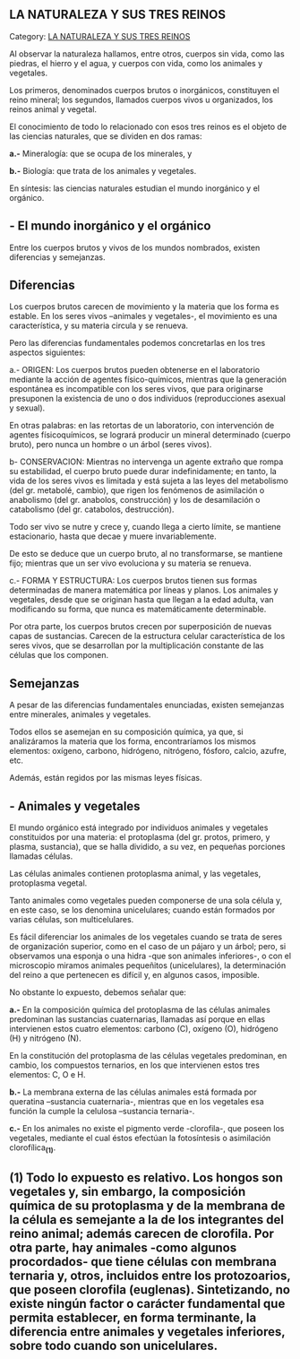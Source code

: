 ## LA NATURALEZA Y SUS TRES REINOS

Category: [LA NATURALEZA Y SUS TRES REINOS](http://descubrircorrientes.com.ar/2012/index.php/2610-geografia/7-zoogeografia/la-naturaleza-y-sus-tres-reinos)

Al observar la naturaleza hallamos, entre otros, cuerpos sin vida, como las piedras, el hierro y el agua, y cuerpos con vida, como los animales y vegetales.

Los primeros, denominados cuerpos brutos o inorgánicos, constituyen el reino mineral; los segundos, llamados cuerpos vivos u organizados, los reinos animal y vegetal.

El conocimiento de todo lo relacionado con esos tres reinos es el objeto de las ciencias naturales, que se dividen en dos ramas:

**a.-** Mineralogía: que se ocupa de los minerales, y

**b.-** Biología: que trata de los animales y vegetales.

En síntesis: las ciencias naturales estudian el mundo inorgánico y el orgánico.

## **\- El mundo inorgánico y el orgánico**

Entre los cuerpos brutos y vivos de los mundos nombrados, existen diferencias y semejanzas.

## **Diferencias**

Los cuerpos brutos carecen de movimiento y la materia que los forma es estable. En los seres vivos –animales y vegetales-, el movimiento es una característica, y su materia circula y se renueva.

Pero las diferencias fundamentales podemos concretarlas en los tres aspectos siguientes:

a.- ORIGEN: Los cuerpos brutos pueden obtenerse en el laboratorio mediante la acción de agentes físico-químicos, mientras que la generación espontánea es incompatible con los seres vivos, que para originarse presuponen la existencia de uno o dos individuos (reproducciones asexual y sexual).

En otras palabras: en las retortas de un laboratorio, con intervención de agentes físicoquímicos, se logrará producir un mineral determinado (cuerpo bruto), pero nunca un hombre o un árbol (seres vivos).

b- CONSERVACION: Mientras no intervenga un agente extraño que rompa su estabilidad, el cuerpo bruto puede durar indefinidamente; en tanto, la vida de los seres vivos es limitada y está sujeta a las leyes del metabolismo (del gr. metabolé, cambio), que rigen los fenómenos de asimilación o anabolismo (del gr. anabolos, construcción) y los de desamilación o catabolismo (del gr. catabolos, destrucción).

Todo ser vivo se nutre y crece y, cuando llega a cierto límite, se mantiene estacionario, hasta que decae y muere invariablemente.

De esto se deduce que un cuerpo bruto, al no transformarse, se mantiene fijo; mientras que un ser vivo evoluciona y su materia se renueva.

c.- FORMA Y ESTRUCTURA: Los cuerpos brutos tienen sus formas determinadas de manera matemática por líneas y planos. Los animales y vegetales, desde que se originan hasta que llegan a la edad adulta, van modificando su forma, que nunca es matemáticamente determinable.

Por otra parte, los cuerpos brutos crecen por superposición de nuevas capas de sustancias. Carecen de la estructura celular característica de los seres vivos, que se desarrollan por la multiplicación constante de las células que los componen.

## **Semejanzas**

A pesar de las diferencias fundamentales enunciadas, existen semejanzas entre minerales, animales y vegetales.

Todos ellos se asemejan en su composición química, ya que, si analizáramos la materia que los forma, encontraríamos los mismos elementos: oxígeno, carbono, hidrógeno, nitrógeno, fósforo, calcio, azufre, etc.

Además, están regidos por las mismas leyes físicas.

## **\- Animales y vegetales**

El mundo orgánico está integrado por individuos animales y vegetales constituidos por una materia: el protoplasma (del gr. protos, primero, y plasma, sustancia), que se halla dividido, a su vez, en pequeñas porciones llamadas células.

Las células animales contienen protoplasma animal, y las vegetales, protoplasma vegetal.

Tanto animales como vegetales pueden componerse de una sola célula y, en este caso, se los denomina unicelulares; cuando están formados por varias células, son multicelulares.  

Es fácil diferenciar los animales de los vegetales cuando se trata de seres de organización superior, como en el caso de un pájaro y un árbol; pero, si observamos una esponja o una hidra -que son animales inferiores-, o con el microscopio miramos animales pequeñitos (unicelulares), la determinación del reino a que pertenecen es difícil y, en algunos casos, imposible.

No obstante lo expuesto, debemos señalar que:

**a.-** En la composición química del protoplasma de las células animales predominan las sustancias cuaternarias, llamadas así porque en ellas intervienen estos cuatro elementos: carbono (C), oxígeno (O), hidrógeno (H) y nitrógeno (N).

En la constitución del protoplasma de las células vegetales predominan, en cambio, los compuestos ternarios, en los que intervienen estos tres elementos: C, O e H.

**b.-** La membrana externa de las células animales está formada por queratina –sustancia cuaternaria-, mientras que en los vegetales esa función la cumple la celulosa –sustancia ternaria-.

**c.-** En los animales no existe el pigmento verde -clorofila-, que poseen los vegetales, mediante el cual éstos efectúan la fotosíntesis o asimilación clorofílica<sub><strong>(1)</strong></sub>.

## **(1)** Todo lo expuesto es relativo. Los hongos son vegetales y, sin embargo, la composición química de su protoplasma y de la membrana de la célula es semejante a la de los integrantes del reino animal; además carecen de clorofila. Por otra parte, hay animales -como algunos procordados- que tiene células con membrana ternaria y, otros, incluidos entre los protozoarios, que poseen clorofila (euglenas). Sintetizando, no existe ningún factor o carácter fundamental que permita establecer, en forma terminante, la diferencia entre animales y vegetales inferiores, sobre todo cuando son unicelulares.